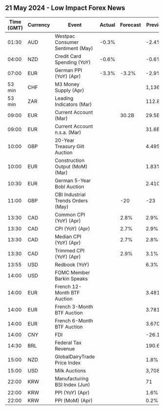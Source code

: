 ## 21 May 2024 - Low Impact Forex News

| Time (GMT) | Currency | Event | Actual | Forecast | Previous |
|------|----------|-------|--------|----------|----------|
| 01:30 | AUD | Westpac Consumer Sentiment (May) | -0.3% |  | -2.4% |
| 04:00 | NZD | Credit Card Spending (YoY) | -0.6% |  | -0.6% |
| 07:00 | EUR | German PPI (YoY) (Apr) | -3.3% | -3.2% | -2.9% |
| 53 min | CHF | M3 Money Supply (Apr) |  |  | 1,136.9B |
| 53 min | ZAR | Leading Indicators (Mar) |  |  | 112.80% |
| 09:00 | EUR | Current Account (Mar) |  | 30.2B | 29.5B |
| 09:00 | EUR | Current Account n.s.a. (Mar) |  |  | 31.6B |
| 10:00 | GBP | 20-Year Treasury Gilt Auction |  |  | 4.495% |
| 10:00 | EUR | Construction Output (MoM) (Mar) |  |  | 1.83% |
| 10:30 | EUR | German 5-Year Bobl Auction |  |  | 2.410% |
| 11:00 | GBP | CBI Industrial Trends Orders (May) |  | -20 | -23 |
| 13:30 | CAD | Common CPI (YoY) (Apr) |  | 2.8% | 2.9% |
| 13:30 | CAD | CPI (YoY) (Apr) |  | 2.7% | 2.9% |
| 13:30 | CAD | Median CPI (YoY) (Apr) |  | 2.7% | 2.8% |
| 13:30 | CAD | Trimmed CPI (YoY) (Apr) |  | 2.9% | 3.1% |
| 13:55 | USD | Redbook (YoY) |  |  | 6.3% |
| 14:00 | USD | FOMC Member Barkin Speaks |  |  |  |
| 14:00 | EUR | French 12-Month BTF Auction |  |  | 3.481% |
| 14:00 | EUR | French 3-Month BTF Auction |  |  | 3.781% |
| 14:00 | EUR | French 6-Month BTF Auction |  |  | 3.670% |
| 14:00 | CNY | FDI |  |  | -26.10% |
| 14:30 | BRL | Federal Tax Revenue |  |  | 190.60B |
| 15:00 | NZD | GlobalDairyTrade Price Index |  |  | 1.8% |
| 15:00 | USD | Milk Auctions |  |  | 3,708.0 |
| 22:00 | KRW | Manufacturing BSI Index (Jun) |  |  | 71 |
| 22:00 | KRW | PPI (YoY) (Apr) |  |  | 1.6% |
| 22:00 | KRW | PPI (MoM) (Apr) |  |  | 0.2% |
